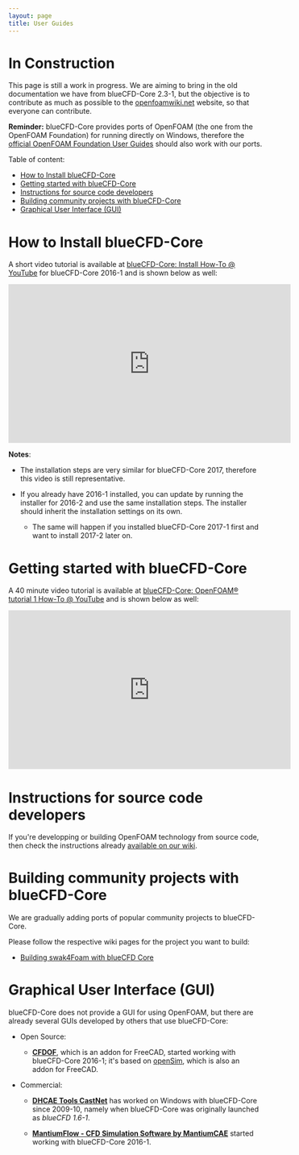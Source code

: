 ```yaml
---
layout: page
title: User Guides
---
```


# In Construction

This page is still a work in progress. We are aiming to bring in the old
documentation we have from blueCFD-Core 2.3-1, but the objective is to contribute
as much as possible to the [openfoamwiki.net](https://openfoamwiki.net) website,
so that everyone can contribute.

**Reminder:** blueCFD-Core provides ports of OpenFOAM (the one from the
OpenFOAM Foundation) for running directly on Windows, therefore the [official
OpenFOAM Foundation User Guides](http://cfd.direct/openfoam/user-guide/) should
also work with our ports.

Table of content:
* [How to Install blueCFD-Core](#how-to-install-bluecfd-core)
* [Getting started with blueCFD-Core](#getting-started-with-bluecfd-core)
* [Instructions for source code developers](#instructions-for-source-code-developers)
* [Building community projects with blueCFD-Core](#building-community-projects-with-bluecfd-core)
* [Graphical User Interface (GUI)](#graphical-user-interface-gui)

# How to Install blueCFD-Core

A short video tutorial is available at
[blueCFD-Core: Install How-To @ YouTube](https://www.youtube.com/watch?v=nl7er2t-TnU)
for blueCFD-Core 2016-1 and is shown below as well:
<iframe width="560" height="315" src="https://www.youtube.com/embed/nl7er2t-TnU" frameborder="0" allowfullscreen></iframe>

**Notes**:

* The installation steps are very similar for blueCFD-Core 2017, therefore this
video is still representative.

* If you already have 2016-1 installed, you can update by running the
installer for 2016-2 and use the same installation steps. The installer should
inherit the installation settings on its own.

    * The same will happen if you installed blueCFD-Core 2017-1 first and want
      to install 2017-2 later on.


# Getting started with blueCFD-Core

A 40 minute video tutorial is available at
[blueCFD-Core: OpenFOAM® tutorial 1 How-To @ YouTube](https://www.youtube.com/watch?v=1Ti0yU1JdTQ)
and is shown below as well:
<iframe width="560" height="315" src="https://www.youtube.com/embed/1Ti0yU1JdTQ" frameborder="0" allowfullscreen></iframe>


# Instructions for source code developers
If you're developping or building OpenFOAM technology from source code, then
check the instructions already [available on our wiki](https://github.com/blueCFD/Core/wiki/).


# Building community projects with blueCFD-Core

We are gradually adding ports of popular community projects to blueCFD-Core.

Please follow the respective wiki pages for the project you want to build:

* [Building swak4Foam with blueCFD Core](https://github.com/blueCFD/Core/wiki/Building-swak4Foam-with-blueCFD-Core)


# Graphical User Interface (GUI)

blueCFD-Core does not provide a GUI for using OpenFOAM, but there are already
several GUIs developed by others that use blueCFD-Core:

* Open Source:

    * **[CFDOF](https://github.com/jaheyns/CfdOF#computational-fluid-dynamics-cfd-workbench-for-freecad)**,
      which is an addon for FreeCAD, started working
      with blueCFD-Core 2016-1; it's based on
      [openSim](https://opensimsa.github.io/download.html), which is also an
      addon for FreeCAD.

* Commercial:

    * **[DHCAE Tools CastNet](http://www.dhcae-tools.com/CastNet.html)** has worked
      on Windows with blueCFD-Core since 2009-10, namely when blueCFD-Core was
      originally launched as _blueCFD 1.6-1_.

    * **[MantiumFlow - CFD Simulation Software by MantiumCAE](http://mantiumflow.com/installation/)**
      started working with blueCFD-Core 2016-1.

